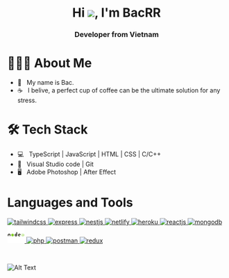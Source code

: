 <h1 align="center"> Hi <img src="https://gist.githubusercontent.com/arunprakashpj/48aa20057048b46c6f9ba9d114a8b76f/raw/69a9d496f651091a509ea8d9913c4aef5c419afb/Hi.gif" width="25">, I'm BacRR </h1>
<h3 align="center"> Developer from Vietnam</h3>

# 👨🏻‍💻 About Me

- 🔭 &nbsp; My name is Bac.
- ☕ &nbsp; I belive, a perfect cup of coffee can be the ultimate solution for any stress.

# 🛠 Tech Stack

- 💻 &nbsp; TypeScript | JavaScript | HTML | CSS | C/C++
- 🔧 &nbsp; Visual Studio code | Git
- 🖥 &nbsp; Adobe Photoshop | After Effect

# Languages and Tools
<p align="left"> <a href="https://tailwindcss.com/" target="_blank"> <img src="https://iconape.com/wp-content/files/an/351546/svg/tailwind-css-seeklogo.com.svg" alt="tailwindcss" width="40" height="40"/> </a> <a href="https://expressjs.com" target="_blank"> <img src="https://fd-development.com/images/expressjs.png" alt="express" width="40" height="40"/> </a> <a href="https://nestjs.com/" target="_blank"> <img src="https://docs.nestjs.kr/assets/logo-small.svg" alt="nestjs" width="40" height="40"/> </a> <a href="https://www.netlify.com/" target="_blank"> <img src="https://seeklogo.com/images/N/netlify-logo-758722CDF4-seeklogo.com.png" alt="netlify" width="40" height="40"/> </a> <a href="https://heroku.com" target="_blank"> <img src="https://www.vectorlogo.zone/logos/heroku/heroku-icon.svg" alt="heroku" width="40" height="40"/> </a> <a href="https://reactjs.org/" target="_blank"> <img src="https://upload.wikimedia.org/wikipedia/commons/thumb/a/a7/React-icon.svg/2300px-React-icon.svg.png" alt="reactjs" width="45" height="40"/> </a> <a href="https://www.mongodb.com/" target="_blank"> <img src="https://cdn.icon-icons.com/icons2/2415/PNG/512/mongodb_original_wordmark_logo_icon_146425.png" alt="mongodb" width="40" height="40"/> </a>  </a> <a href="https://nodejs.org" target="_blank"> <img src="https://raw.githubusercontent.com/devicons/devicon/master/icons/nodejs/nodejs-original-wordmark.svg" alt="nodejs" width="40" height="40"/> </a> <a href="https://www.postgresql.org/" target="_blank"> <img src="https://upload.wikimedia.org/wikipedia/commons/2/29/Postgresql_elephant.svg" alt="php" width="40" height="40"/> </a> <a href="https://postman.com" target="_blank"> <img src="https://www.vectorlogo.zone/logos/getpostman/getpostman-icon.svg" alt="postman" width="40" height="40"/> </a> <a href="https://redux-toolkit.js.org/" target="_blank"> <img src="https://cdn.freebiesupply.com/logos/large/2x/redux-logo-png-transparent.png" alt="redux" width="40" height="40"/> </a> </p>
<br/>

![Alt Text](https://mir-s3-cdn-cf.behance.net/project_modules/max_1200/4ff07986208593.5d9a654e92f36.gif)
